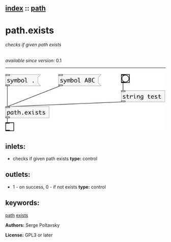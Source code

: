 [index](index.html) :: [path](category_path.html)
---

# path.exists

###### checks if given path exists

*available since version:* 0.1

---




[![example](../examples/img/path.exists.jpg)](../examples/pd/path.exists.pd)









## inlets:

* checks if given path exists 
__type:__ control<br>



## outlets:

* 1 - on success, 0 - if not exists
__type:__ control<br>



## keywords:

[path](keywords/path.html)
[exists](keywords/exists.html)






**Authors:** Serge Poltavsky




**License:** GPL3 or later





